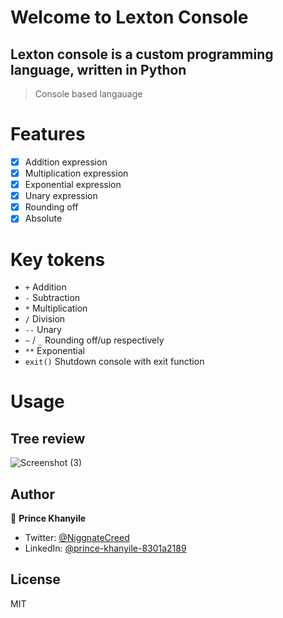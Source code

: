 # Welcome to Lexton Console

## Lexton console is a custom programming language, written in Python

> Console based langauage

# Features
- [x] Addition expression
- [x] Multiplication expression
- [x] Exponential expression
- [x] Unary expression
- [x] Rounding off
- [x] Absolute

# Key tokens
-  ` + ` Addition
-  ` - ` Subtraction
-  ` * ` Multiplication
-  ` / ` Division
-  ` -- ` Unary
-  ` ~ ` / ` _ ` Rounding off/up respectively
-  ` ** ` Exponential
-  ` exit() ` Shutdown console with exit function

# Usage

  ## Tree review


   ![Screenshot (3)](https://github.com/Niggnate/lexton_console/assets/135266395/f2a17831-f06d-4278-8a68-1efcb270209e)


## Author

👤 **Prince Khanyile**

* Twitter: [@NiggnateCreed](https://x.com/niggnatecreed)
* LinkedIn: [@prince-khanyile-8301a2189](https://www.linkedin.com/in/prince-khanyile-8301a2189/)

## License
MIT
